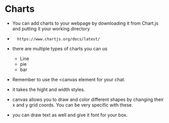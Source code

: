 # Charts

- You can add charts to your webpage by downloading it from Chart.js and putting it your working directory
 -       https://www.chartjs.org/docs/latest/
- there are multiple types of charts you can us
  - Line
  - pie
  - bar
  
 - Remember to use the \<canvas element for your chat. 
 - it takes the hight and width styles.
 - canvas allows you to draw and color different shapes by changing their x and y grid coords. You can be very specific with these.
 - you can draw text as well and give it font for your box. 
